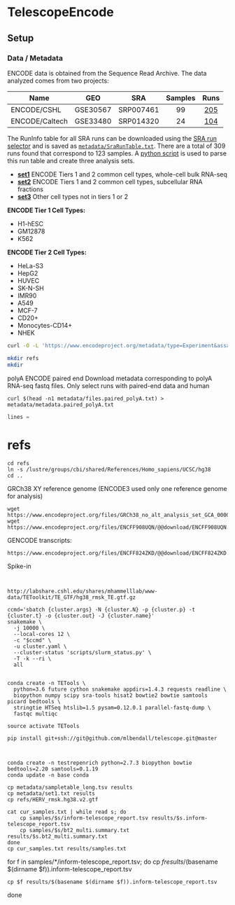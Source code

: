 # TelescopeEncode

## Setup

### Data / Metadata

ENCODE data is obtained from the Sequence Read Archive.
The data analyzed comes from two projects: 

| Name           | GEO      | SRA       | Samples | Runs |
| -------------  | -------- | --------- | :-----: | :--: |
| ENCODE/CSHL    | GSE30567 | SRP007461 | 99      | [205](https://www.ncbi.nlm.nih.gov/Traces/study/?acc=SRP007461) |
| ENCODE/Caltech | GSE33480 | SRP014320 | 24      | [104](https://www.ncbi.nlm.nih.gov/Traces/study/?acc=SRP014320) |


The RunInfo table for all SRA runs can be downloaded using the 
[SRA run selector](https://www.ncbi.nlm.nih.gov/Traces/study/?acc=SRP007461,SRP014320)
and is saved as [`metadata/SraRunTable.txt`](metadata/SraRunTable.txt). There are a total of 309 runs found that correspond to 123 samples. A [python script](scripts/parse_SraRunTable.py) is used to parse this run table and create three analysis sets. 

+ [**set1**](metadata/set1.tsv) ENCODE Tiers 1 and 2 common cell types, whole-cell bulk RNA-seq
+ [**set2**](metadata/set2.tsv) ENCODE Tiers 1 and 2 common cell types, subcellular RNA fractions
+ [**set3**](metadata/set3.tsv) Other cell types not in tiers 1 or 2


**ENCODE Tier 1 Cell Types:**

+ H1-hESC
+ GM12878
+ K562

**ENCODE Tier 2 Cell Types:**

+ HeLa-S3
+ HepG2
+ HUVEC
+ SK-N-SH
+ IMR90
+ A549
+ MCF-7
+ CD20+
+ Monocytes-CD14+
+ NHEK





```bash
curl -O -L 'https://www.encodeproject.org/metadata/type=Experiment&assay_slims=Transcription&assay_title=polyA+RNA-seq&assay_title=total+RNA-seq&award.project=ENCODE&status=released&replicates.library.biosample.donor.organism.scientific_name=Homo+sapiens&files.file_type=fastq/metadata.tsv'
```




```bash
mkdir refs
mkdir 
```

polyA ENCODE paired end
Download metadata corresponding to polyA RNA-seq fastq files.
Only select runs with paired-end data and human

```
curl $(head -n1 metadata/files.paired_polyA.txt) > metadata/metadata.paired_polyA.txt
```

```python
lines = 
```




# refs

```
cd refs
ln -s /lustre/groups/cbi/shared/References/Homo_sapiens/UCSC/hg38
cd ..
```


GRCh38 XY reference genome (ENCODE3 used only one reference genome for analysis)

```
wget https://www.encodeproject.org/files/GRCh38_no_alt_analysis_set_GCA_000001405.15/@@download/GRCh38_no_alt_analysis_set_GCA_000001405.15.fasta.gz
wget https://www.encodeproject.org/files/ENCFF908UQN/@@download/ENCFF908UQN.fasta.gz

```




GENCODE transcripts:

```
https://www.encodeproject.org/files/ENCFF824ZKD/@@download/ENCFF824ZKD.gtf.gz
```

Spike-in
```


```

```
http://labshare.cshl.edu/shares/mhammelllab/www-data/TEToolkit/TE_GTF/hg38_rmsk_TE.gtf.gz
```

```
ccmd='sbatch {cluster.args} -N {cluster.N} -p {cluster.p} -t {cluster.t} -o {cluster.out} -J {cluster.name}'
snakemake \
  -j 10000 \
  --local-cores 12 \
  -c "$ccmd" \
  -u cluster.yaml \
  --cluster-status 'scripts/slurm_status.py' \
  -T -k --ri \
  all


```


```
conda create -n TETools \
  python=3.6 future cython snakemake appdirs=1.4.3 requests readline \
  biopython numpy scipy sra-tools hisat2 bowtie2 bowtie samtools picard bedtools \
  stringtie HTSeq htslib=1.5 pysam=0.12.0.1 parallel-fastq-dump \
  fastqc multiqc

source activate TETools

pip install git+ssh://git@github.com/mlbendall/telescope.git@master



conda create -n testrepenrich python=2.7.3 biopython bowtie bedtools=2.20 samtools=0.1.19
conda update -n base conda
```





```
cp metadata/sampletable_long.tsv results
cp metadata/set1.txt results
cp refs/HERV_rmsk.hg38.v2.gtf

cat cur_samples.txt | while read s; do
    cp samples/$s/inform-telescope_report.tsv results/$s.inform-telescope_report.tsv
    cp samples/$s/bt2_multi.summary.txt results/$s.bt2_multi.summary.txt
done
cp cur_samples.txt results/samples.txt
```
    
    
    
for f in samples/*/inform-telescope_report.tsv; do
    cp $f results/$(basename $(dirname $f)).inform-telescope_report.tsv
    
    cp $f results/$(basename $(dirname $f)).inform-telescope_report.tsv
    
done

```